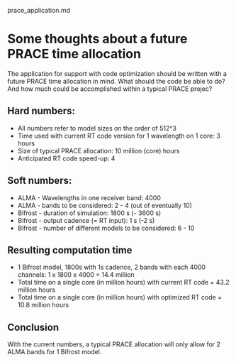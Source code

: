 prace_application.md


# Some thoughts about a future PRACE time allocation

The application for support with code optimization should be written with a future PRACE time allocation in mind. What should the code be able to do? And how much could be accomplished within a typical PRACE projec? 

## Hard numbers:

* All numbers refer to model sizes on the order of 512^3 
* Time used with current RT code version for 1 wavelength on 1 core: 3 hours 
* Size of typical PRACE allocation: 10 million (core) hours 
* Anticipated RT code speed-up: 4 

## Soft numbers: 

* ALMA - Wavelengths in one receiver band: 4000 
* ALMA - bands to be considered: 2 - 4 (out of eventually 10) 
* Bifrost - duration of simulation: 1800 s (- 3600 s) 
* Bifrost - output cadence (= RT input): 1 s (-2 s)
* Bifrost - number of different models to be considered: 6 - 10

## Resulting computation time 

* 1 Bifrost model, 1800s with 1s cadence, 2 bands with each 4000 channels: 1 x 1800 x 4000 = 14.4 million
* Total time on a single core (in million hours) with current RT code = 43.2 million hours 
* Total time on a single core (in million hours) with optimized RT code = 10.8 million hours 

## Conclusion

With the current numbers, a typical PRACE allocation will only allow for 2 ALMA bands for 1 Bifrost model. 




